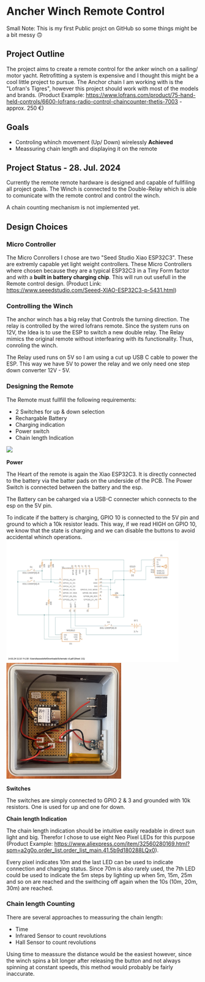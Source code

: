 # Ancher Winch Remote Control
Small Note: This is my first Public projct on GitHub so some things might be a bit messy 🙃

## Project Outline
The project aims  to create a remote control for the anker winch on a sailing/ motor yacht. 
Retrofitting a system is expensive and I thought this might be a cool little project to pursue.
The Anchor chain I am working with is the "Lofran's Tigres", however this project should work with most of the models and brands.
(Product Example: https://www.lofrans.com/product/75-hand-held-controls/6600-lofrans-radio-control-chaincounter-thetis-7003 - approx. 250 €)

## Goals
- Controling whinch movement (Up/ Down) wirelessly **Achieved**
- Meassuring chain length and displaying it on the remote

## Project Status - 28. Jul. 2024
Currently the remote remote hardware is designed and capable of fullfiling all project goals. 
The Winch is connected to the Double-Relay which is able to comunicate with the remote control and control the winch. 

A chain counting mechanism is not implemented yet.

## Design Choices
### Micro Controller
The Micro Conrollers I chose are two "Seed Studio Xiao ESP32C3". These are extremly capable yet light weight controllers.
These Micro Controllers where chosen because they are a typical ESP32C3 in a Tiny Form factor and with a **built in battery charging chip**. 
This will run out usefull in the Remote control design.
(Product Link: https://www.seeedstudio.com/Seeed-XIAO-ESP32C3-p-5431.html)

### Controlling the Winch
The anchor winch has a big relay that Controls the turning direction. The relay is controlled by the wired lofrans remote. 
Since the system runs on 12V, the Idea is to use the ESP to switch a new double relay. The Relay mimics the original remote without interfearing with its functionality. Thus, conroling the winch.

The Relay used runs on 5V so I am using a cut up USB C cable to power the ESP. This way we have 5V to power the relay and we only need one step down converter  12V - 5V.

### Designing the Remote
The Remote must fullfill the following requirements:

- 2 Switches for up & down selection
- Rechargable Battery
- Charging indication
- Power switch
- Chain length Indication
<img src="assets/images/remote_outside.jpg" width="350">

**Power**
  
The Heart of the remote is again the Xiao ESP32C3. It is directly connected to the battery via the batter pads on the underside of the PCB. The Power Switch is connected between the battery and the esp.

The Battery can be caharged via a USB-C connecter which connects to the esp on the 5V pin. 

To indicate if the battery is charging, GPIO 10 is connected to the 5V pin and ground to which a 10k resistor leads. This way, if we read HIGH on GPIO 10, we know that the state is charging and we can disable the buttons to avoid accidental whinch operations. 
<img src="assets/diagrams & manuals/Remote-schematic.jpg" width="450">
<img src="assets/images/remote_inside.jpg" width="300">


**Switches**

The switches are simply connected to GPIO 2 & 3 and grounded with 10k resistors. One is used for up and one for down.

**Chain length Indication**

The chain length indication should be intuitive easily readable in direct sun light and big. Therefor I chose to use eight Neo Pixel LEDs for this purpose (Product Example: https://www.aliexpress.com/item/32560280169.html?spm=a2g0o.order_list.order_list_main.41.5b9d180288LQx0). 

Every pixel indicates 10m and the last LED can be used to indicate connection and charging status. Since 70m is also rarely used, the 7th LED could be used to indicate the 5m steps by lighting up when 5m, 15m, 25m and so on are reached and the swithcing off again when the 10s (10m, 20m, 30m) are reached. 

### Chain length Counting
There are several approaches to meassuring the chain length:

- Time
- Infrared Sensor to count revolutions
- Hall Sensor to count revolutions

Using time to meassure the distance would be the easiest however, since the winch spins a bit longer after releasing the button and not always spinning at constant speeds, this method would probably be fairly inaccurate.

